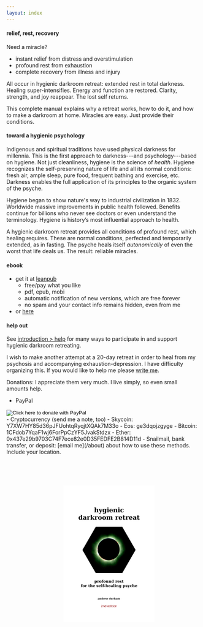 ```yaml
---
layout: index
---
```


#### relief, rest, recovery

Need a miracle?

- instant relief from distress and overstimulation
- profound rest from exhaustion
- complete recovery from illness and injury

All occur in hygienic darkroom retreat: extended rest in total darkness. Healing super-intensifies. Energy and function are restored. Clarity, strength, and joy reappear. The lost self returns.

This complete manual explains why a retreat works, how to do it, and how to make a darkroom at home. Miracles are easy. Just provide their conditions.

#### toward a hygienic psychology

Indigenous and spiritual traditions have used physical darkness for millennia. This is the first approach to darkness---and psychology---based on hygiene. Not just cleanliness, hygiene is the science of _health_. Hygiene recognizes the self-preserving nature of life and all its normal conditions: fresh air, ample sleep, pure food, frequent bathing and exercise, etc. Darkness enables the full application of its principles to the organic system of the psyche.

Hygiene began to show nature's way to industrial civilization in 1832. Worldwide massive improvements in public health followed. Benefits continue for billions who never see doctors or even understand the terminology. Hygiene is history’s most influential approach to health. 

A hygienic darkroom retreat provides all conditions of profound rest, which healing requires. These are normal conditions, perfected and temporarily extended, as in fasting. The psyche heals itself _autonomically_ of even the worst that life deals us. The result: reliable miracles.

#### ebook

- get it at [leanpub](https://leanpub.com/darkroomretreat)
    - free/pay what you like
    - pdf, epub, mobi
    - automatic notification of new versions, which are free forever
    - no spam and your contact info remains hidden, even from me
- or [here](/ebook)

#### help out

See [introduction > help](/introduction#help) for many ways to participate in and support hygienic darkroom retreating.

I wish to make another attempt at a 20-day retreat in order to heal from my psychosis and accompanying exhaustion-depression. I have difficulty organizing this. If you would like to help me please [write me](/about).

Donations: I appreciate them very much. I live simply, so even small amounts help.

- PayPal
<form action="https://www.paypal.com/cgi-bin/webscr" method="post" target="_top">
<input name="cmd" value="_s-xclick" type="hidden">
<input name="hosted_button_id" value="N42QEX8Y2YZTC" type="hidden">
<input src="https://www.paypalobjects.com/en_US/i/btn/btn_donate_SM.gif" name="submit" alt="Click here to donate with PayPal" border="0" type="image">
<img alt="" src="https://www.paypalobjects.com/en_US/i/scr/pixel.gif" border="0" height="1" width="1" style="padding:0">
</form>
- Cryptocurrency (send me a note, too)
	- Skycoin: Y7XW7HY85d36pJFUohtqRyqjtXQAk7M33o
	- Eos: ge3dqojzgyge 
	- Bitcoin: 1CFdob7YqaF1wj6ForPpCzYF5JvakStdzx
	- Ether: 0x437e29b9703C74F7ece82e0D35FEDFE2B814D11d  
- Snailmail, bank transfer, or deposit: [email me](/about) about how to use these methods. Include your location.

<p style="text-align: center;margin:80px 0 0 30px"><a href="https://leanpub.com/darkroomretreat"><img src="/img/book-cover.png" label="cover image" width="50%" title="buy now" class="cover" style="padding:0"></a>


<!--
- <span style="font-size: 20px;font-weight: bold">contents&nbsp; </span><span style="color: purple;font-style: italic">v2.4</span>
- [dedication](/dedication)
- [notes](/notes/)
- [foreword](/foreword)
- [preface](/preface)
- [introduction](/introduction)
- [1&nbsp; hygiene](/hygiene)
- [2&nbsp; darkroom retreat](/darkroom-retreat)
- [3&nbsp; psychology](/psychology)
- [4&nbsp; format](/format)
- [5&nbsp; protocol](/protocol)
- [6&nbsp; prepare](/prepare)
- [7&nbsp; design](/design)
- [8&nbsp; make](/make)
- [9&nbsp; air](/air)
- [10&nbsp; darkness](/darkness)
- [11&nbsp; water](/water)
- [faq](/faq)
- [appendix: laws of life](/appendix-laws-of-life)
- [bibliography &](/about/bibliography-influences)
- &nbsp;&nbsp;[influences](/about/bibliography-influences)
- [acknowledgments](/about/acknowledgments)
- [license](/about/license)
- [disclaimer](/about/disclaimer)
- [services](/about/services)
- [bio & contact](/about)
{:.submenu} 
-->
